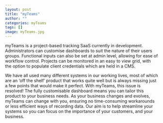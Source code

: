 ```yaml
---
layout: post
title: "myTeams"
author: ""
categories: myTeams
tags: []
image: myTeams.jpg
---
```


myTeams is a project-based tracking SaaS currently in development. Administrators can customise dashboards to suit the nature of their users groups. Functional inputs can also be set at admin level, allowing for ease of workflow control. Projects can be monitored in an easy to view grid, with the option to populate client credentials which are held in a CMS. 

We have all used many different systems in our working lives, most of which are an ‘off the shelf’ product that works quite well but is always missing just a few points that would make it perfect. With myTeams, this issue is resolved! The fully customisable dashboard means you can tailor this product to your business needs. As your business changes and evolves, myTeams can change with you, ensuring no time-consuming workarounds or less efficient ways of recording data. Our aim is to help streamline your systems so you can focus on the importance of your customers, and your business. 
